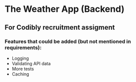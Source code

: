 # The Weather App (Backend)
## For Codibly recruitment assigment

### Features that could be added (but not mentioned in requirements):

- Logging
- Validating API data
- More tests
- Caching
